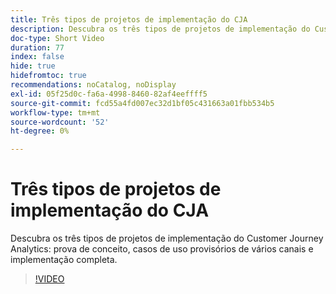 ```yaml
---
title: Três tipos de projetos de implementação do CJA
description: Descubra os três tipos de projetos de implementação do Customer Journey Analytics, prova de conceito, casos de uso provisórios de vários canais e implementação completa.
doc-type: Short Video
duration: 77
index: false
hide: true
hidefromtoc: true
recommendations: noCatalog, noDisplay
exl-id: 05f25d0c-fa6a-4998-8460-82af4eeffff5
source-git-commit: fcd55a4fd007ec32d1bf05c431663a01fbb534b5
workflow-type: tm+mt
source-wordcount: '52'
ht-degree: 0%

---
```


# Três tipos de projetos de implementação do CJA

Descubra os três tipos de projetos de implementação do Customer Journey Analytics: prova de conceito, casos de uso provisórios de vários canais e implementação completa.

<!-- 62_S113_3442460_77_three-types-of-cja-implementation-projects -->
>[!VIDEO](https://video.tv.adobe.com/v/3463026/?learn=on&enablevpops=true&captions=por_br)
